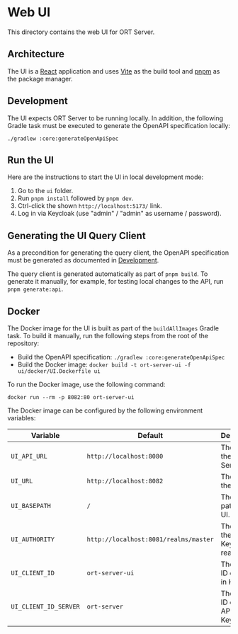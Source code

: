 # Web UI

This directory contains the web UI for ORT Server.

## Architecture

The UI is a [React](https://react.dev/) application and uses [Vite](https://vitejs.dev/) as the
build tool and [pnpm](https://pnpm.io/) as the package manager.

## Development

The UI expects ORT Server to be running locally.
In addition, the following Gradle task must be executed to generate the OpenAPI specification locally:

```shell
./gradlew :core:generateOpenApiSpec
```

## Run the UI

Here are the instructions to start the UI in local development mode:

1. Go to the `ui` folder.
2. Run `pnpm install` followed by `pnpm dev`.
3. Ctrl-click the shown `http://localhost:5173/` link.
4. Log in via Keycloak (use "admin" / "admin" as username / password).

## Generating the UI Query Client

As a precondition for generating the query client, the OpenAPI specification must be generated as documented in
[Development](#development).

The query client is generated automatically as part of `pnpm build`.
To generate it manually, for example, for testing local changes to the API, run `pnpm generate:api`.

## Docker

The Docker image for the UI is built as part of the `buildAllImages` Gradle task.
To build it manually, run the following steps from the root of the repository:

- Build the OpenAPI specification: `./gradlew :core:generateOpenApiSpec`
- Build the Docker image: `docker build -t ort-server-ui -f ui/docker/UI.Dockerfile ui`

To run the Docker image, use the following command:

```shell
docker run --rm -p 8082:80 ort-server-ui
```

The Docker image can be configured by the following environment variables:

| Variable              | Default                               | Description                           |
| --------------------- | ------------------------------------- | ------------------------------------- |
| `UI_API_URL`          | `http://localhost:8080`               | The URL of the ORT Server API.        |
| `UI_URL`              | `http://localhost:8082`               | The URL of the UI.                    |
| `UI_BASEPATH`         | `/`                                   | The base path of the UI.              |
| `UI_AUTHORITY`        | `http://localhost:8081/realms/master` | The URL of the Keycloak realm.        |
| `UI_CLIENT_ID`        | `ort-server-ui`                       | The client ID of the UI in Keycloak.  |
| `UI_CLIENT_ID_SERVER` | `ort-server`                          | The client ID of the API in Keycloak. |
